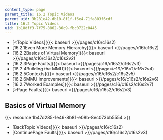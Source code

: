 ```yaml
---
content_type: page
parent_title: 16.2 Topic Videos
parent_uid: 3b281e42-db10-8f1f-f6e4-71fa803f6cdf
title: 16.2 Topic Videos
uid: 1b18dff3-7f75-8862-36c9-fbc0722c8445
---
```


*   [<Topic Videos]({{< baseurl >}}/pages/c16/c16s2)
*   [16.2.1Even More Memory Hierarchy]({{< baseurl >}}/pages/c16/c16s2)
*   [16.2.2Basics of Virtual Memory]({{< baseurl >}}/pages/c16/c16s2/c16s2v2)
*   [16.2.3Page Faults]({{< baseurl >}}/pages/c16/c16s2/c16s2v3)
*   [16.2.4Building the MMU]({{< baseurl >}}/pages/c16/c16s2/c16s2v4)
*   [16.2.5Contexts]({{< baseurl >}}/pages/c16/c16s2/c16s2v5)
*   [16.2.6MMU Improvements]({{< baseurl >}}/pages/c16/c16s2/c16s2v6)
*   [16.2.7Worked Examples]({{< baseurl >}}/pages/c16/c16s2/c16s2v7)
*   [\>Page Faults]({{< baseurl >}}/pages/c16/c16s2/c16s2v3)

Basics of Virtual Memory
------------------------

{{< resource 1b47d285-1e46-8b81-e08b-8ec073bb5554 >}}

*   [BackTopic Videos]({{< baseurl >}}/pages/c16/c16s2)
*   [ContinuePage Faults]({{< baseurl >}}/pages/c16/c16s2/c16s2v3)